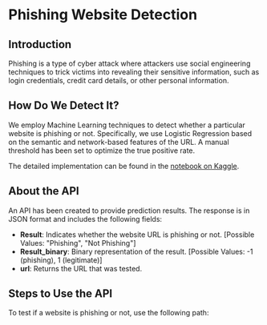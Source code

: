 # Phishing Website Detection

## Introduction
Phishing is a type of cyber attack where attackers use social engineering techniques to trick victims into revealing their sensitive information, such as login credentials, credit card details, or other personal information.

## How Do We Detect It?
We employ Machine Learning techniques to detect whether a particular website is phishing or not. Specifically, we use Logistic Regression based on the semantic and network-based features of the URL. A manual threshold has been set to optimize the true positive rate.

The detailed implementation can be found in the [notebook on Kaggle](https://www.kaggle.com/code/tenzintsundue/phishing-website-detection).

## About the API
An API has been created to provide prediction results. The response is in JSON format and includes the following fields:

- **Result**: Indicates whether the website URL is phishing or not. [Possible Values: "Phishing", "Not Phishing"]
- **Result_binary**: Binary representation of the result. [Possible Values: -1 (phishing), 1 (legitimate)]
- **url**: Returns the URL that was tested.

## Steps to Use the API
To test if a website is phishing or not, use the following path:


